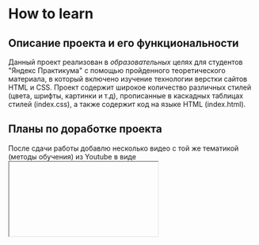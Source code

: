 # How to learn

## Описание проекта и его функциональности
Данный проект реализован в *образовательных* целях для студентов "Яндекс Практикума" с помощью 
пройденного теоретического материала, в который включено изучение технологии верстки сайтов HTML и CSS.
Проект содержит широкое количество различных стилей (цвета, шрифты, картинки и т.д), прописанные в 
каскадных таблицах стилей (index.css), а также содержит код на языке HTML (index.html). 
## Планы по доработке проекта
После сдачи работы добавлю несколько видео с той же тематикой (методы обучения) из Youtube в виде  
**<iframe>**.

